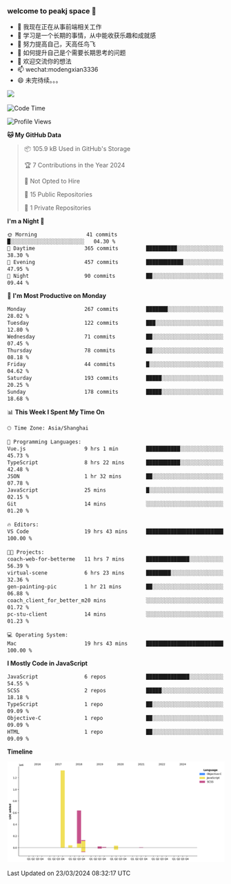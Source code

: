 ### welcome to peakj space 👋



- 🔭 我现在正在从事前端相关工作
- 🌱 学习是一个长期的事情，从中能收获乐趣和成就感
- 👯 努力提高自己，天高任鸟飞
- 🤔 如何提升自己是个需要长期思考的问题
- 💬 欢迎交流你的想法
- 📫 wechat:modengxian3336
- 😄 未完待续。。。

![](https://s2.ax1x.com/2019/06/28/ZKxc4J.jpg)

<!--START_SECTION:waka-->
![Code Time](http://img.shields.io/badge/Code%20Time-3%2C396%20hrs%2050%20mins-blue)

![Profile Views](http://img.shields.io/badge/Profile%20Views-0-blue)

**🐱 My GitHub Data** 

> 📦 105.9 kB Used in GitHub's Storage 
 > 
> 🏆 7 Contributions in the Year 2024
 > 
> 🚫 Not Opted to Hire
 > 
> 📜 15 Public Repositories 
 > 
> 🔑 1 Private Repositories 
 > 
**I'm a Night 🦉** 

```text
🌞 Morning                41 commits          █░░░░░░░░░░░░░░░░░░░░░░░░   04.30 % 
🌆 Daytime                365 commits         ██████████░░░░░░░░░░░░░░░   38.30 % 
🌃 Evening                457 commits         ████████████░░░░░░░░░░░░░   47.95 % 
🌙 Night                  90 commits          ██░░░░░░░░░░░░░░░░░░░░░░░   09.44 % 
```
📅 **I'm Most Productive on Monday** 

```text
Monday                   267 commits         ███████░░░░░░░░░░░░░░░░░░   28.02 % 
Tuesday                  122 commits         ███░░░░░░░░░░░░░░░░░░░░░░   12.80 % 
Wednesday                71 commits          ██░░░░░░░░░░░░░░░░░░░░░░░   07.45 % 
Thursday                 78 commits          ██░░░░░░░░░░░░░░░░░░░░░░░   08.18 % 
Friday                   44 commits          █░░░░░░░░░░░░░░░░░░░░░░░░   04.62 % 
Saturday                 193 commits         █████░░░░░░░░░░░░░░░░░░░░   20.25 % 
Sunday                   178 commits         █████░░░░░░░░░░░░░░░░░░░░   18.68 % 
```


📊 **This Week I Spent My Time On** 

```text
🕑︎ Time Zone: Asia/Shanghai

💬 Programming Languages: 
Vue.js                   9 hrs 1 min         ███████████░░░░░░░░░░░░░░   45.73 % 
TypeScript               8 hrs 22 mins       ███████████░░░░░░░░░░░░░░   42.48 % 
JSON                     1 hr 32 mins        ██░░░░░░░░░░░░░░░░░░░░░░░   07.78 % 
JavaScript               25 mins             █░░░░░░░░░░░░░░░░░░░░░░░░   02.15 % 
Git                      14 mins             ░░░░░░░░░░░░░░░░░░░░░░░░░   01.20 % 

🔥 Editors: 
VS Code                  19 hrs 43 mins      █████████████████████████   100.00 % 

🐱‍💻 Projects: 
coach-web-for-betterme   11 hrs 7 mins       ██████████████░░░░░░░░░░░   56.39 % 
virtual-scene            6 hrs 23 mins       ████████░░░░░░░░░░░░░░░░░   32.36 % 
gen-painting-pic         1 hr 21 mins        ██░░░░░░░░░░░░░░░░░░░░░░░   06.88 % 
coach_client_for_better_m20 mins             ░░░░░░░░░░░░░░░░░░░░░░░░░   01.72 % 
pc-stu-client            14 mins             ░░░░░░░░░░░░░░░░░░░░░░░░░   01.23 % 

💻 Operating System: 
Mac                      19 hrs 43 mins      █████████████████████████   100.00 % 
```

**I Mostly Code in JavaScript** 

```text
JavaScript               6 repos             ██████████████░░░░░░░░░░░   54.55 % 
SCSS                     2 repos             █████░░░░░░░░░░░░░░░░░░░░   18.18 % 
TypeScript               1 repo              ██░░░░░░░░░░░░░░░░░░░░░░░   09.09 % 
Objective-C              1 repo              ██░░░░░░░░░░░░░░░░░░░░░░░   09.09 % 
HTML                     1 repo              ██░░░░░░░░░░░░░░░░░░░░░░░   09.09 % 
```



**Timeline**

![Lines of Code chart](https://raw.githubusercontent.com/PeakJ/PeakJ/master/assets/bar_graph.png)


 Last Updated on 23/03/2024 08:32:17 UTC
<!--END_SECTION:waka-->

